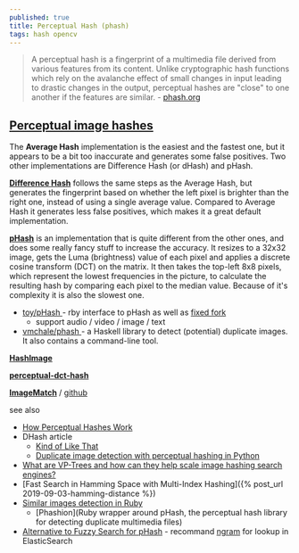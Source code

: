 ```yaml
---
published: true
title: Perceptual Hash (phash)
tags: hash opencv
---
```

> A perceptual hash is a fingerprint of a multimedia file derived from various features from its content. Unlike cryptographic hash functions which rely on the avalanche effect of small changes in input leading to drastic changes in the output, perceptual hashes are "close" to one another if the features are similar. - [phash.org](http://phash.org/)

## [Perceptual image hashes](https://jenssegers.com/perceptual-image-hashes)

The **Average Hash** implementation is the easiest and the fastest one, but it appears to be a bit too inaccurate and generates some false positives. Two other implementations are Difference Hash (or dHash) and pHash.

[**Difference Hash**](https://github.com/Rayraegah/dhash) follows the same steps as the Average Hash, but generates the fingerprint based on whether the left pixel is brighter than the right one, instead of using a single average value. Compared to Average Hash it generates less false positives, which makes it a great default implementation.

[**pHash**](http://phash.org/) is an implementation that is quite different from the other ones, and does some really fancy stuff to increase the accuracy. It resizes to a 32x32 image, gets the Luma (brightness) value of each pixel and applies a discrete cosine transform (DCT) on the matrix. It then takes the top-left 8x8 pixels, which represent the lowest frequencies in the picture, to calculate the resulting hash by comparing each pixel to the median value. Because of it's complexity it is also the slowest one.
- [ toy/pHash ](https://github.com/toy/pHash) - rby interface to pHash as well as [fixed fork](https://github.com/hszcg/pHash-0.9.6)
	- support audio / video / image / text
- [ vmchale/phash ](https://github.com/vmchale/phash) -  a Haskell library to detect (potential) duplicate images. It also contains a command-line tool.


[**HashImage**](http://www.bertolami.com/index.php?engine=blog&content=posts&detail=perceptual-hashing)

[**perceptual-dct-hash**](https://github.com/alangshur/perceptual-dct-hash)

[**ImageMatch**](https://www.youtube.com/watch?v=DfWLBzArzKE) / [github](https://github.com/ProvenanceLabs/image-match)

see also
- [How Perceptual Hashes Work ](https://news.ycombinator.com/item?id=2614797)
- DHash article
	- [Kind of Like That](http://www.hackerfactor.com/blog/?/archives/529-Kind-of-Like-That.html)
	- [Duplicate image detection with perceptual hashing in Python](https://benhoyt.com/writings/duplicate-image-detection/)
- [What are VP-Trees and how can they help scale image hashing search engines?](https://www.pyimagesearch.com/2019/08/26/building-an-image-hashing-search-engine-with-vp-trees-and-opencv/)
- [Fast Search in Hamming Space with Multi-Index Hashing]({% post_url 2019-09-03-hamming-distance %})
- [Similar images detection in Ruby](https://www.amberbit.com/blog/2013/12/20/similar-images-detection-in-ruby-with-phash/)
	- [Phashion](Ruby wrapper around pHash, the perceptual hash library for detecting duplicate multimedia files)
- [Alternative to Fuzzy Search for pHash](https://discuss.elastic.co/t/alternative-to-fuzzy-search-for-phash/30075) - recommand [ngram](https://kavita-ganesan.com/what-are-n-grams/) for  lookup in ElasticSearch
